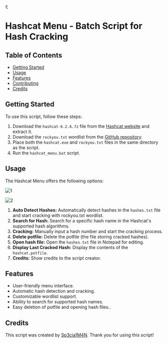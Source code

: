 ح
# Hashcat Menu - Batch Script for Hash Cracking

## Table of Contents

- [Getting Started](#getting-started)
- [Usage](#usage)
- [Features](#features)
- [Contributing](#contributing)
- [Credits](#credits)

## Getting Started

To use this script, follow these steps:

1. Download the `hashcat-6.2.6.7z` file from the [Hashcat website](https://hashcat.net/files/hashcat-6.2.6.7z) and extract it.
2. Download the `rockyou.txt` wordlist from the [GitHub repository](https://github.com/brannondorsey/naive-hashcat/releases/download/data/rockyou.txt).
3. Place both the `hashcat.exe` and `rockyou.txt` files in the same directory as the script.
4. Run the `hashcat_menu.bat` script.

## Usage
The Hashcat Menu offers the following options:

![1](https://github.com/sp3cia1m4n/hashcat_menu/assets/92638468/298f0d21-cfd6-4d03-9b59-7216dd1cc533)

![2](https://github.com/sp3cia1m4n/hashcat_menu/assets/92638468/bcab5441-f731-456f-bf86-d761a4d728fc)

1. **Auto Detect Hashes:** Automatically detect hashes in the `hashes.txt` file and start cracking with rockyou.txt wordlist.
2. **Search for Hash:** Search for a specific hash name in the Hashcat's supported hash algorithms.
3. **Cracking:** Manually input a hash number and start the cracking process.
4. **Delete potfile:** Delete the potfile (the file storing cracked hashes).
5. **Open hash file:** Open the `hashes.txt` file in Notepad for editing.
6. **Display Last Cracked Hash:** Display the contents of the `hashcat.potfile`.
7. **Credits:** Show credits to the script creator.


## Features

- User-friendly menu interface.
- Automatic hash detection and cracking.
- Customizable wordlist support.
- Ability to search for supported hash names.
- Easy deletion of potfile and opening hash files..

## Credits

This script was created by [Sp3cia1M4N](https://twitter.com/Sp3cia1M4N). Thank you for using this script!

